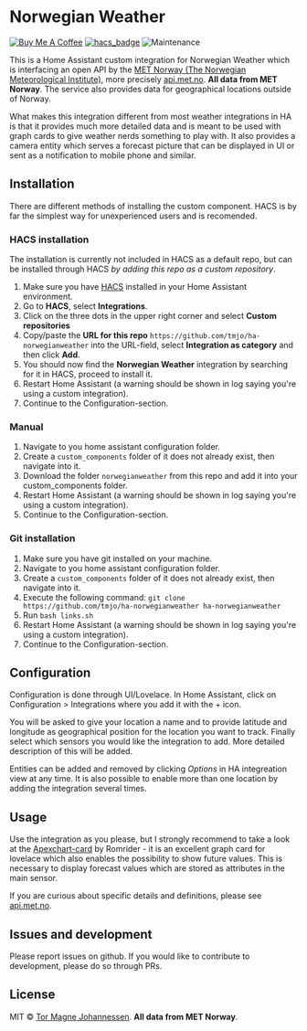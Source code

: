 # Norwegian Weather
[![Buy Me A Coffee][buymeacoffee-image]][buymeacoffee-url]
[![hacs_badge](https://img.shields.io/badge/HACS-Custom-orange.svg)](https://github.com/custom-components/hacs) ![Maintenance](https://img.shields.io/maintenance/yes/2024.svg)

This is a Home Assistant custom integration for Norwegian Weather which is interfacing an open API by the [MET Norway (The Norwegian Meteorological Institute)](https://met.no/en/), more precisely [api.met.no](https://api.met.no/).  **All data from MET Norway**. The service also provides data for geographical locations outside of Norway.

What makes this integration different from most weather integrations in HA is that it provides much more detailed data and is meant to be used with graph cards to give weather nerds something to play with. It also provides a camera entity which serves a forecast picture that can be displayed in UI or sent as a notification to mobile phone and similar.

## Installation
There are different methods of installing the custom component. HACS is by far the simplest way for unexperienced users and is recomended.

### HACS installation
The installation is currently not included in HACS as a default repo, but can be installed through HACS *by adding this repo as a custom repository*.

1. Make sure you have [HACS](https://hacs.xyz/) installed in your Home Assistant environment.
2. Go to **HACS**, select **Integrations**.
3. Click on the three dots in the upper right corner and select **Custom repositories**
4. Copy/paste the **URL for this repo** `https://github.com/tmjo/ha-norwegianweather` into the URL-field, select **Integration as category** and then click **Add**.
5. You should now find the **Norwegian Weather** integration by searching for it in HACS, proceed to install it.
6. Restart Home Assistant (a warning should be shown in log saying you're using a custom integration).
7. Continue to the Configuration-section.


### Manual
1. Navigate to you home assistant configuration folder.
2. Create a `custom_components` folder of it does not already exist, then navigate into it.
3. Download the folder `norwegianweather` from this repo and add it into your custom_components folder.
4. Restart Home Assistant (a warning should be shown in log saying you're using a custom integration).
5. Continue to the Configuration-section.


### Git installation
1. Make sure you have git installed on your machine.
2. Navigate to you home assistant configuration folder.
3. Create a `custom_components` folder of it does not already exist, then navigate into it.
4. Execute the following command: `git clone https://github.com/tmjo/ha-norwegianweather ha-norwegianweather`
5. Run `bash links.sh`
6. Restart Home Assistant (a warning should be shown in log saying you're using a custom integration).
7. Continue to the Configuration-section.

## Configuration
Configuration is done through UI/Lovelace. In Home Assistant, click on Configuration > Integrations where you add it with the + icon.

You will be asked to give your location a name and to provide latitude and longitude as geographical position for the location you want to track. Finally select which sensors you would like the integration to add. More detailed description of this will be added.

Entities can be added and removed by clicking *Options* in HA integreation view at any time. It is also possible to enable more than one location by adding the integration several times.

## Usage
Use the integration as you please, but I strongly recommend to take a look at the [Apexchart-card](https://github.com/RomRider/apexcharts-card) by Romrider - it is an excellent graph card for lovelace which also enables the possibility to show future values. This is necessary to display forecast values which are stored as attributes in the main sensor.

If you are curious about specific details and definitions, please see [api.met.no](https://api.met.no/).

## Issues and development
Please report issues on github. If you would like to contribute to development, please do so through PRs.

## License
MIT © [Tor Magne Johannessen][tmjo]. **All data from MET Norway**.

<!-- Badges -->
[hacs-url]: https://github.com/custom-components/hacs
[hacs-image]: https://img.shields.io/badge/HACS-Custom-orange.svg
[buymeacoffee-url]: https://www.buymeacoffee.com/tmjo
[buymeacoffee-image]: https://img.shields.io/badge/support-buymeacoffee-222222.svg?style=flat-square
[tmjo]: https://github.com/tmjo
